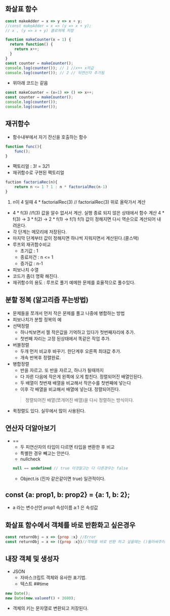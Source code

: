 ## 화살표 함수
```js
const makeAdder = x => y => x + y;
//const makeAdder = x => (y => x + y);
// x , (y => x + y) 클로져에 저장
```
```js
function makeCounter(x = 1) {
  return function() {
    return x++; 
  }
}
const counter = makeCounter();
console.log(counter()); // 1 //x++ x의값
console.log(counter()); // 2 // 뒤연산자 추가됨
```
* 위아래 코드는 같음
```js
const makeCounter = (x=1) => () => x++;
const counter = makeCounter();
console.log(counter());
console.log(counter());
```
## 재귀함수
* 함수내부에서 자기 잔신을 호출하는 함수
```js
function func(){
    func();
}
```
* 팩토리얼 : 3! = 3*2*1
* 재귀함수로 구현된 팩토리얼
```js
fuction factoriaRec(n){
    return n <= 1 ? 1 : n * factorialRec(n-1)
}
```
1. n이 4 일때 4 * factorialRec(3) // factorialRec(3) 위로 올락가서 계산


* 4 * f(3) //f(3) 값을 알수 없서서 계산. 실행 종료 되지 않은 상태에서 함수 계산
4 * f(3) -> 3 * f(2) -> 2 * f(1) -> f(1)
f(1) 값이 정해지면 다시 역순으로 계산되어 내려온다.
* 각 단계는 메모리에 저장된다.
* 마지막 단계부터 값이 정해지면 하나씩 지워지면서 계산된다.(콜스택)
* 루프외 재귀함수비교
    * 초기값 : 1
    * 종료저건 : n <= 1
    * 증가값 : n-1
* 피보나치 수열
* 코드가 좀더 명확 해진다.
* 재귀함수의 용도 : 루프로 풀기 예메한 문제를 효율적으로 풀수있다.
## 분할 정복 (알고리즘 푸는방법)
* 문제들을 쪼개서 먼저 작은 문제를 풀고 나중에 병합하는 방법
* 피보나치가 분할 정복의 예
* 선택정렬
    * 하나씩보면서 젤 작은값을 기억하고 있다가 첫번째자리에 추가.
    * 첫번째 자리는 고정 된상태에서 똑같은 작업 추가.
* 버블정렬
    * 두개 먼저 비교후 바꾸기. 한단계후 오른쪽 최대값 추가.
    * 개속 반복후 정렬완료.
* 병합정렬
    * 반을 자르고. 또 반을 자르고, 하나가 될때까지
    * 다 자른 다음에 작은게 왼쪽에 오게 합친다. 정렬되어진 배열인된다.
    * 두 배열이 첫번재 배열을 비교해서 작은수를 첫번째에 넣는다
    * 이후 각 배열을 비교해서 배열에 넣는대. 정렬되어진다.
    > 정렬되어진 배열(쪼개어진 배열)을 다시 정렬하는 방식이다.
* 퀵정렬도 있다. 실무에서 많이 사용된다.

## 연산자 더알아보기
* ==    
    * 두 피연산자의 타입이 다르면 타입을 변환한 후 비교
    * 특별한 경우 빼고는 안쓴다.
    * nullcheck
    ```js
    null == undefined // true 이것말고는 다 다른경우는 false
    ```
    * Object.is (진자 같은같이면 true) 일관적이다.

## const {a: prop1, b: prop2} = {a: 1, b: 2};
 * a 라는 변수선언 prop1 속성이름 a:1 은 속성값
## 화살표 함수에서 객체를 바로 반환화고 싶은경우

```js
const returnObj = x => {prop :x} //Error
const returnObj = x => ({prop :x})//객체를 바로 반환 하고 싶을때는 ()둘러싸주어야한다.
```
## 내장 객체 및 생성자
* JSON
    * 자바스크립트 객체와 유사한 표기법.
    * 텍스트
##time
 ```js
 new Date();
 new Date(new.valueof() + 3600);
 ```

 * 객체의 키는 문자열로 변환되고 저장된다.
 

